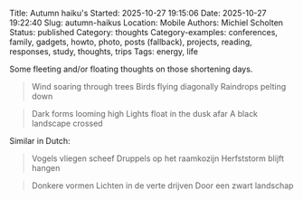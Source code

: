 Title: Autumn haiku's
Started: 2025-10-27 19:15:06
Date: 2025-10-27 19:22:40
Slug: autumn-haikus
Location: Mobile
Authors: Michiel Scholten
Status: published
Category: thoughts
Category-examples: conferences, family, gadgets, howto, photo, posts (fallback), projects, reading, responses, study, thoughts, trips
Tags: energy, life

Some fleeting and/or floating thoughts on those shortening days.

> Wind soaring through trees
> Birds flying diagonally
> Raindrops pelting down

> Dark forms looming high
> Lights float in the dusk afar
> A black landscape crossed

Similar in Dutch:

> Vogels vliegen scheef
> Druppels op het raamkozijn
> Herfststorm blijft hangen

> Donkere vormen
> Lichten in de verte drijven
> Door een zwart landschap
